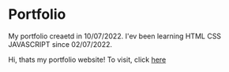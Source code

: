 # Portfolio
My portfolio creaetd in 10/07/2022. I'ev been learning HTML CSS JAVASCRIPT since 02/07/2022.

Hi, thats my portfolio website! To visit, click <a href="https://jeanclaudio96.github.io/Portfolio/#conhecimento" targer="_blank">here</a>
